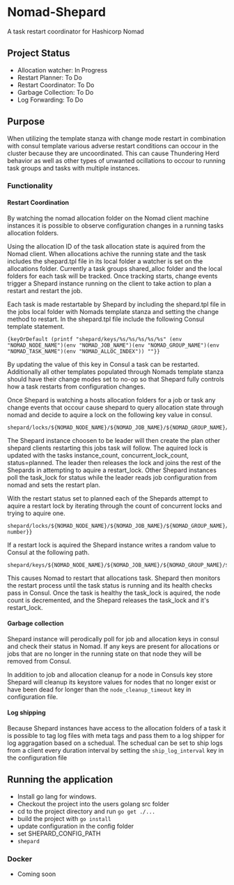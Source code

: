 # Nomad-Shepard
A task restart coordinator for Hashicorp Nomad

## Project Status
 - Allocation watcher: In Progress
 - Restart Planner: To Do
 - Restart Coordinator: To Do
 - Garbage Collection: To Do
 - Log Forwarding: To Do

## Purpose 
When utilizing the template stanza with change mode restart in combination with consul template various adverse restart conditions can occour in the cluster because they are uncoordinated. This can cause Thundering Herd behavior as well as other types of unwanted ocillations to occour to running task groups and tasks with multiple instances.

### Functionality
#### Restart Coordination
By watching the nomad allocation folder on the Nomad client machine instances it is possible to observe configuration changes in a running tasks allocation folders. 

Using the allocation ID of the task allocation state is aquired from the Nomad client. When allocations achive the running state and the task includes the shepard.tpl file in its local folder a watcher is set on the allocations folder. Currently a task groups shared_alloc folder and the local folders for each task will be tracked. Once tracking starts, change events trigger a Shepard instance running on the client to take action to plan a restart and restart the job. 

Each task is made restartable by Shepard by including the shepard.tpl file in the jobs local folder with Nomads template stanza and setting the change method to restart. In the shepard.tpl file include the following Consul template statement.
```
{keyOrDefault (printf "shepard/keys/%s/%s/%s/%s/%s" (env "NOMAD_NODE_NAME")(env "NOMAD_JOB_NAME")(env "NOMAD_GROUP_NAME")(env "NOMAD_TASK_NAME")(env "NOMAD_ALLOC_INDEX")) ""}}
```
By updating the value of this key in Consul a task can be restarted. Additionally all other templates populated through Nomads template stanza should have their change modes set to no-op so that Shepard fully controls how a task restarts from configuration changes.

Once Shepard is watching a hosts allocation folders for a job or task any change events that occour cause shepard to query allocation state through nomad and decide to aquire a lock on the following key value in consul. 
```
shepard/locks/${NOMAD_NODE_NAME}/${NOMAD_JOB_NAME}/${NOMAD_GROUP_NAME}/${NOMAD_TASK_NAME}/task_lock
```
The Shepard instance choosen to be leader will then create the plan other shepard clients restarting this jobs task will follow.
The aquired lock is updated with the tasks instance_count, concurrent_lock_count, status=planned. The leader then releases the lock and joins the rest of the Shepards in attempting to aquire a restart_lock. Other Shepard instances poll the task_lock for status while the leader reads job configuration from nomad and sets the restart plan.



With the restart status set to planned each of the Shepards attempt to aquire a restart lock by iterating through the count of concurrent locks and trying to aquire one.
```
shepard/locks/${NOMAD_NODE_NAME}/${NOMAD_JOB_NAME}/${NOMAD_GROUP_NAME}/${NOMAD_TASK_NAME}/restart_lock/{{lock number}}
```

If a restart lock is aquired the Shepard instance writes a random value to Consul at the following path.
```
shepard/keys/${NOMAD_NODE_NAME}/${NOMAD_JOB_NAME}/${NOMAD_GROUP_NAME}/${NOMAD_TASK_NAME}/${NOMAD_ALLOC_INDEX}"
```
This causes Nomad to restart that allocations task. Shepard then monitors the restart process until the task status is running and its health checks pass in Consul. Once the task is healthy the task_lock is aquired, the node count is decremented, and the Shepard releases the task_lock and it's restart_lock.

#### Garbage collection
Shepard instance will perodically poll for job and allocation keys in consul and check their status in Nomad. If any keys are present for allocations or jobs that are no longer in the running state on that node they will be removed from Consul.

In addition to job and allocation cleanup for a node in Consuls key store Shepard will cleanup its keystore values for nodes that no longer exist or have been dead for longer than the ```node_cleanup_timeout``` key in configuration file. 

#### Log shipping
Because Shepard instances have access to the allocation folders of a task it is possible to tag log files with meta tags and pass them to a log shipper for log aggragation based on a schedual. The schedual can be set to ship logs from a client every duration interval by setting the ```ship_log_interval``` key in the configuration file 


## Running the application

- Install go lang for windows.
- Checkout the project into the users golang src folder
- cd to the project directory and run ```go get ./...```
- build the project with ```go install```
- update configuration in the config folder
- set SHEPARD_CONFIG_PATH
- ```shepard```

### Docker
- Coming soon









